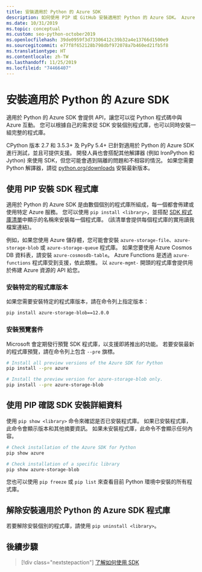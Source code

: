 ```yaml
---
title: 安裝適用於 Python 的 Azure SDK
description: 如何使用 PIP 或 GitHub 安裝適用於 Python 的 Azure SDK。 Azure SDK 能夠以個別程式庫或完整套件的形式進行安裝。
ms.date: 10/31/2019
ms.topic: conceptual
ms.custom: seo-python-october2019
ms.openlocfilehash: 39de0959f3d73306412c39b32a4e13766d1500e9
ms.sourcegitcommit: e77f8f652128b798dbf972078a7b460ed21fb5f8
ms.translationtype: HT
ms.contentlocale: zh-TW
ms.lasthandoff: 11/25/2019
ms.locfileid: "74466407"
---
```

# <a name="install-the-azure-sdk-for-python"></a>安裝適用於 Python 的 Azure SDK

適用於 Python 的 Azure SDK 會提供 API，讓您可以從 Python 程式碼中與 Azure 互動。 您可以根據自己的需求從 SDK 安裝個別程式庫，也可以同時安裝一組完整的程式庫。

CPython 版本 2.7 和 3.5.3+ 及 PyPy 5.4+ 已針對適用於 Python 的 Azure SDK 進行測試，並且可提供支援。 開發人員也會搭配其他解譯器 (例如 IronPython 和 Jython) 來使用 SDK，但您可能會遇到隔離的問題和不相容的情況。 如果您需要 Python 解譯器，請從 [python.org/downloads](https://www.python.org/downloads) 安裝最新版本。

## <a name="install-sdk-libraries-using-pip"></a>使用 PIP 安裝 SDK 程式庫

適用於 Python 的 Azure SDK 是由數個個別的程式庫所組成，每一個都會佈建或使用特定 Azure 服務。 您可以使用 `pip install <library>`，並搭配 [SDK 程式庫清單](https://github.com/Azure/azure-sdk-for-python/blob/master/packages.md)中顯示的名稱來安裝每一個程式庫。 (該清單會提供每個程式庫的實用讀我檔案連結)。

例如，如果您使用 Azure 儲存體，您可能會安裝 `azure-storage-file`、`azure-storage-blob` 或 `azure-storage-queue` 程式庫。 如果您要使用 Azure Cosmos DB 資料表，請安裝 `azure-cosmosdb-table`。 Azure Functions 是透過 `azure-functions` 程式庫受到支援，依此類推。 以 `azure-mgmt-` 開頭的程式庫會提供用於佈建 Azure 資源的 API 給您。

### <a name="install-specific-library-versions"></a>安裝特定的程式庫版本

如果您需要安裝特定的程式庫版本，請在命令列上指定版本：

```bash
pip install azure-storage-blob==12.0.0
```

### <a name="install-preview-packages"></a>安裝預覽套件

Microsoft 會定期發行預覽 SDK 程式庫，以支援即將推出的功能。 若要安裝最新的程式庫預覽，請在命令列上包含 `--pre` 旗標。 

```bash
# Install all preview versions of the Azure SDK for Python
pip install --pre azure

# Install the preview version for azure-storage-blob only.
pip install --pre azure-storage-blob
```

## <a name="verify-sdk-installation-details-with-pip"></a>使用 PIP 確認 SDK 安裝詳細資料

使用 `pip show <library>` 命令來確認是否已安裝程式庫。 如果已安裝程式庫，此命令會顯示版本和其他摘要資訊。 如果未安裝程式庫，此命令不會顯示任何內容。

```bash
# Check installation of the Azure SDK for Python
pip show azure

# Check installation of a specific library
pip show azure-storage-blob
```

您也可以使用 `pip freeze` 或 `pip list` 來查看目前 Python 環境中安裝的所有程式庫。

## <a name="uninstall-azure-sdk-for-python-libraries"></a>解除安裝適用於 Python 的 Azure SDK 程式庫

若要解除安裝個別的程式庫，請使用 `pip uninstall <library>`。

## <a name="next-steps"></a>後續步驟

> [!div class="nextstepaction"]
> [了解如何使用 SDK](python-sdk-azure-get-started.yml)
